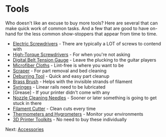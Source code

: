 # Tools
Who doesn't like an excuse to buy more tools? Here are several that can make quick work of common tasks. And a few that are good to have on-hand for the less common show-stoppers that appear from time to time.

- [Electric Screwdrivers](https://github.com/500Foods/WelcomeToTroodon/blob/main/docs/level_1/electric_screwdrivers.md) - There are typically a LOT of screws to contend with
- [High-Torque Screwdrivers](https://github.com/500Foods/WelcomeToTroodon/blob/main/docs/level_1/hightorque.md) - For when you're not asking
- [Digital Belt Tension Gauge](https://github.com/500Foods/WelcomeToTroodon/blob/main/docs/level_1/digital_belt_gauge.md) - Leave the plucking to the guitar players
- [Microfiber Cloths](https://github.com/500Foods/WelcomeToTroodon/blob/main/docs/level_1/microfiber_cloths.md) - Lint-free is where you want to be
- [Scraper](https://github.com/500Foods/WelcomeToTroodon/blob/main/docs/level_1/scraper.md) - For part removal and bed cleaning
- [Deburring Tool](https://github.com/500Foods/WelcomeToTroodon/blob/main/docs/level_1/deburring_tool.md) - Quick and easy part cleanup
- [Brass Brush](https://github.com/500Foods/WelcomeToTroodon/blob/main/docs/level_1/brass_brush.md) - Helps with the invisible strands of filament
- [Syringes](https://github.com/500Foods/WelcomeToTroodon/blob/main/docs/level_0/syringes.md) - Linear rails need to be lubricated
- [Grease] - If your printer didn't come with any
- [Nozzle Cleaning Needles](https://github.com/500Foods/WelcomeToTroodon/blob/main/docs/level_1/nozzle_needles.md) - Sooner or later something is going to get stuck in there
- [Filament Cutter](https://github.com/500Foods/WelcomeToTroodon/blob/main/docs/level_1/filament_cutter.md) - Clean cuts every time
- [Thermometers and Hygrometers](https://github.com/500Foods/WelcomeToTroodon/blob/main/docs/level_1/thermo_hygro.md) - Monitor your environments
- [3D Printer Toolkits](https://github.com/500Foods/WelcomeToTroodon/blob/main/docs/level_1/toolkits.md) - No need to buy these individually

Next: [Accessories](https://github.com/500Foods/WelcomeToTroodon/blob/main/docs/level_1/accessories.md)
